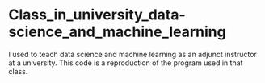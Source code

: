 # Class_in_university_data-science_and_machine_learning
I used to teach data science and machine learning as an adjunct instructor at a university. This code is a reproduction of the program used in that class.
